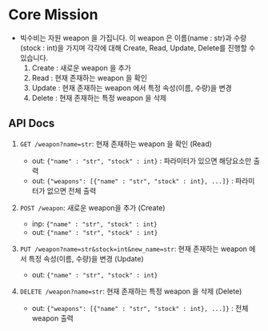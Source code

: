 # Core Mission

- 빅수비는 자원 weapon 을 가집니다. 이 weapon 은 이름(name : str)과 수량(stock : int)을 가지며 각각에 대해 Create, Read, Update, Delete를 진행할 수 있습니다.
    1. Create : 새로운 weapon 을 추가
    2. Read : 현재 존재하는 weapon 을 확인
    3. Update : 현재 존재하는 weapon 에서 특정 속성(이름, 수량)을 변경
    4. Delete : 현재 존재하는 특정 weapon 을 삭제

## API Docs

1. `GET /weapon?name=str`: 현재 존재하는 weapon 을 확인 (Read)
    - out: `{"name" : "str", "stock" : int}` : 파라미터가 있으면 해당요소만 출력
    - out: `{"weapons": [{"name" : "str", "stock" : int}, ...]}` : 파라미터가 없으면 전체 출력

2. `POST /weapon`: 새로운 weapon을 추가 (Create)
    - inp: `{"name" : "str", "stock" : int}`
    - out: `{"name" : "str", "stock" : int}`

3. `PUT /weapon?name=str&stock=int&new_name=str`: 현재 존재하는 weapon 에서 특정 속성(이름, 수량)을 변경 (Update)
    - out: `{"name" : "str", "stock" : int}`

4. `DELETE /weapon?name=str`: 현재 존재하는 특정 weapon 을 삭제 (Delete)
    - out: `{"weapons": [{"name" : "str", "stock" : int}, ...]}` : 전체 weapon 출력